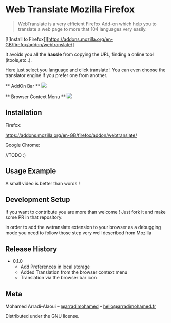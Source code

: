 # Web Translate Mozilla Firefox 
> WebTranslate is a very efficient Firefox Add-on which help you to translate a web page to more that 104 languages very easily.

[![Install to Firefox]][https://addons.mozilla.org/en-GB/firefox/addon/webtranslate/]

It avoids you all the **hassle** from copying the URL, finding a online tool (itools,etc..).

Here just select you language and click translate ! You can even choose the translator engine if you prefer one from another.

** AddOn Bar **
![](https://addons.cdn.mozilla.net/user-media/previews/full/215/215636.png?modified=1551301492)

** Browser Context Menu **
![](https://addons.cdn.mozilla.net/user-media/previews/full/215/215637.png?modified=1551301494)

## Installation

Firefox:

https://addons.mozilla.org/en-GB/firefox/addon/webtranslate/

Google Chrome:

//TODO :)

## Usage Example

A small video is better than words ! 

## Development Setup

If you want to contribute you are more than welcome ! Just fork it and make some PR in that repository.

in order to add the wetranslate extension to your browser as a debugging mode you need to follow those step very well described from Mozilla 

## Release History
* 0.1.0
    * Add Preferences in local storage 
    * Added Translation from the browser context menu
    * Translation via the browser bar icon

## Meta

Mohamed Arradi-Alaoui – [@arradimohamed](https://twitter.com/arradimohamed) – hello@arradimohamed.fr

Distributed under the GNU license.
